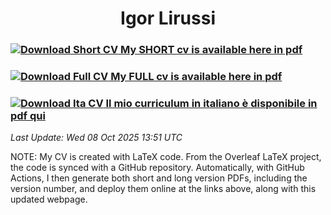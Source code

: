 <div style="text-align: center;">
    <h1> Igor Lirussi </h1>
</div>

### [<img src="https://img.icons8.com/clouds/80/000000/resume.png" alt="Download Short CV"/> My SHORT cv is available here in pdf ](https://github.com/igor-lirussi/Curriculum-Vitae/releases/latest/download/Lirussi-Igor-CV-Short.pdf "Download Short CV")

### [<img src="https://img.icons8.com/clouds/80/000000/documents.png" alt="Download Full CV"/> My FULL cv is available here in pdf ](https://github.com/igor-lirussi/Curriculum-Vitae/releases/latest/download/Lirussi-Igor-CV.pdf "Download Full CV")

### [<img src="https://img.icons8.com/clouds/80/000000/italy.png"  alt="Download Ita CV" /> Il mio curriculum in italiano è disponibile in pdf qui ](https://github.com/igor-lirussi/Curriculum-Vitae/releases/latest/download/Lirussi-Igor-CV-Ita.pdf "Download Ita CV")

<i>Last Update: <!-- DEFAULT-TAG:START -->
Wed 08 Oct 2025 13:51 UTC
<!-- DEFAULT-TAG:END --></i>

NOTE: My CV is created with LaTeX code. From the Overleaf LaTeX project, the code is synced with a GitHub repository. Automatically, with GitHub Actions, I then generate both short and long version PDFs, including the version number, and deploy them online at the links above, along with this updated webpage.
